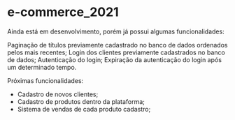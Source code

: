 # e-commerce_2021
Ainda está em desenvolvimento, porém já possui algumas funcionalidades:

  Paginação de títulos previamente cadastrado no banco de dados ordenados pelos mais recentes;
  Login dos clientes previamente cadastrados no banco de dados;
  Autenticação do login;
  Expiração da autenticação do login após um determinado tempo.


Próximas funcionalidades:

  - Cadastro de novos clientes;  
  - Cadastro de produtos dentro da plataforma;
  - Sistema de vendas de cada produto cadastro;
  
  



